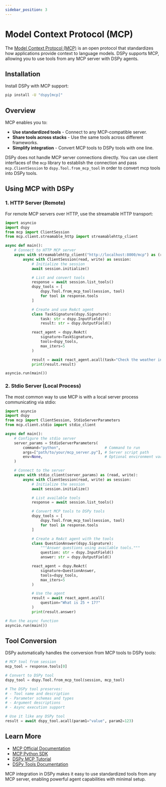 ```yaml
---
sidebar_position: 3
---
```


# Model Context Protocol (MCP)

The [Model Context Protocol (MCP)](https://modelcontextprotocol.io/) is an open protocol that standardizes how applications provide context to language models. DSPy supports MCP, allowing you to use tools from any MCP server with DSPy agents.

## Installation

Install DSPy with MCP support:

```bash
pip install -U "dspy[mcp]"
```

## Overview

MCP enables you to:

- **Use standardized tools** - Connect to any MCP-compatible server.
- **Share tools across stacks** - Use the same tools across different frameworks.
- **Simplify integration** - Convert MCP tools to DSPy tools with one line.

DSPy does not handle MCP server connections directly. You can use client interfaces of the `mcp` library to establish the connection and pass `mcp.ClientSession` to `dspy.Tool.from_mcp_tool` in order to convert mcp tools into DSPy tools.

## Using MCP with DSPy

### 1. HTTP Server (Remote)

For remote MCP servers over HTTP, use the streamable HTTP transport:

```python
import asyncio
import dspy
from mcp import ClientSession
from mcp.client.streamable_http import streamablehttp_client

async def main():
    # Connect to HTTP MCP server
    async with streamablehttp_client("http://localhost:8000/mcp") as (read, write):
        async with ClientSession(read, write) as session:
            # Initialize the session
            await session.initialize()

            # List and convert tools
            response = await session.list_tools()
            dspy_tools = [
                dspy.Tool.from_mcp_tool(session, tool)
                for tool in response.tools
            ]

            # Create and use ReAct agent
            class TaskSignature(dspy.Signature):
                task: str = dspy.InputField()
                result: str = dspy.OutputField()

            react_agent = dspy.ReAct(
                signature=TaskSignature,
                tools=dspy_tools,
                max_iters=5
            )

            result = await react_agent.acall(task="Check the weather in Tokyo")
            print(result.result)

asyncio.run(main())
```

### 2. Stdio Server (Local Process)

The most common way to use MCP is with a local server process communicating via stdio:

```python
import asyncio
import dspy
from mcp import ClientSession, StdioServerParameters
from mcp.client.stdio import stdio_client

async def main():
    # Configure the stdio server
    server_params = StdioServerParameters(
        command="python",                    # Command to run
        args=["path/to/your/mcp_server.py"], # Server script path
        env=None,                            # Optional environment variables
    )

    # Connect to the server
    async with stdio_client(server_params) as (read, write):
        async with ClientSession(read, write) as session:
            # Initialize the session
            await session.initialize()

            # List available tools
            response = await session.list_tools()

            # Convert MCP tools to DSPy tools
            dspy_tools = [
                dspy.Tool.from_mcp_tool(session, tool)
                for tool in response.tools
            ]

            # Create a ReAct agent with the tools
            class QuestionAnswer(dspy.Signature):
                """Answer questions using available tools."""
                question: str = dspy.InputField()
                answer: str = dspy.OutputField()

            react_agent = dspy.ReAct(
                signature=QuestionAnswer,
                tools=dspy_tools,
                max_iters=5
            )

            # Use the agent
            result = await react_agent.acall(
                question="What is 25 + 17?"
            )
            print(result.answer)

# Run the async function
asyncio.run(main())
```

## Tool Conversion

DSPy automatically handles the conversion from MCP tools to DSPy tools:

```python
# MCP tool from session
mcp_tool = response.tools[0]

# Convert to DSPy tool
dspy_tool = dspy.Tool.from_mcp_tool(session, mcp_tool)

# The DSPy tool preserves:
# - Tool name and description
# - Parameter schemas and types
# - Argument descriptions
# - Async execution support

# Use it like any DSPy tool
result = await dspy_tool.acall(param1="value", param2=123)
```

## Learn More

- [MCP Official Documentation](https://modelcontextprotocol.io/)
- [MCP Python SDK](https://github.com/modelcontextprotocol/python-sdk)
- [DSPy MCP Tutorial](https://dspy.ai/tutorials/mcp/)
- [DSPy Tools Documentation](./tools.md)

MCP integration in DSPy makes it easy to use standardized tools from any MCP server, enabling powerful agent capabilities with minimal setup.
